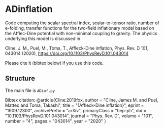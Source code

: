 # ADinflation

Code computing the scalar spectral index, scalar-to-tensor ratio, number of e-folding, transfer functions for the two-field inflationary model based on the Afflec-Dine potential with non-minimal coupling to gravity. The physics underlying this model is discussed in

Cline, J. M., Puel, M., Toma, T., Affleck-Dine inflation, Phys. Rev. D 101, 043014 (2020), https://doi.org/10.1103/PhysRevD.101.043014

Please cite it (bibtex below) if you use this code.

## Structure
The main file is `ADinf.py`

Bibtex citation:
@article{Cline:2019fxx,
    author = "Cline, James M. and Puel, Matteo and Toma, Takashi",
    title = "{Affleck-Dine inflation}",
    eprint = "1909.12300",
    archivePrefix = "arXiv",
    primaryClass = "hep-ph",
    doi = "10.1103/PhysRevD.101.043014",
    journal = "Phys. Rev. D",
    volume = "101",
    number = "4",
    pages = "043014",
    year = "2020"
}

